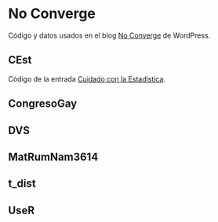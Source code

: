 No Converge
===========

Código y datos usados en el blog [No Converge](http://reyzaguirre.wordpress.com/) de WordPress.

CEst
----
Código de la entrada [Cuidado con la Estadística](https://reyzaguirre.wordpress.com/2015/02/13/cuidado-con-la-estadistica/).


CongresoGay
-----------

DVS
---

MatRumNam3614
-------------

t_dist
------

UseR
----

